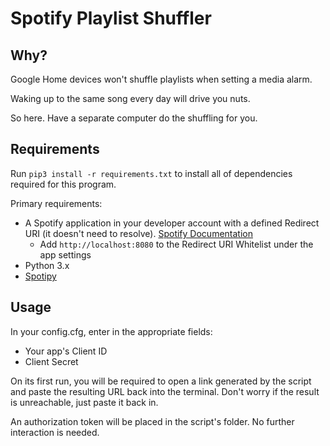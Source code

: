 # Spotify Playlist Shuffler

## Why?

Google Home devices won't shuffle playlists when setting a media alarm.

Waking up to the same song every day will drive you nuts.

So here. Have a separate computer do the shuffling for you.

## Requirements
Run `pip3 install -r requirements.txt` to install all of dependencies required for this program.

Primary requirements:
 - A Spotify application in your developer account with a defined Redirect URI (it doesn't need to resolve). [Spotify Documentation](https://developer.spotify.com/documentation/general/guides/app-settings/)
    - Add `http://localhost:8080` to the Redirect URI Whitelist under the app settings
 - Python 3.x
 - [Spotipy](https://github.com/plamere/spotipy)

## Usage

In your config.cfg, enter in the appropriate fields:

- Your app's Client ID
- Client Secret 


On its first run, you will be required to open a link generated by the script and paste the resulting URL back into the terminal. Don't worry if the result is unreachable, just paste it back in.

An authorization token will be placed in the script's folder. No further interaction is needed.
